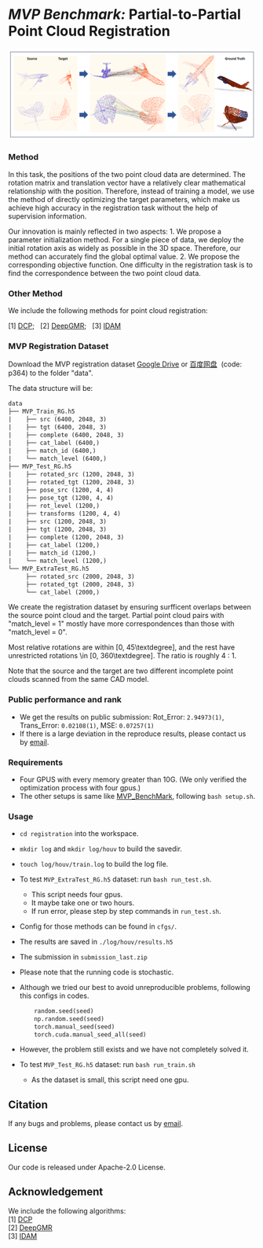 # *MVP Benchmark:* Partial-to-Partial Point Cloud Registration
<p align="center"> 
<img src="images/registration.png">
</p>

### Method
In this task, the positions of the two point cloud data are determined. The rotation matrix and translation vector have a relatively clear mathematical relationship with the position. Therefore, instead of training a model, we use the method of directly optimizing the target parameters, which make us achieve high accuracy in the registration task without the help of supervision information. 

Our innovation is mainly reflected in two aspects: 1. We propose a parameter initialization method. For a single piece of data, we deploy the initial rotation axis as widely as possible in the 3D space. Therefore, our method can accurately find the global optimal value. 2. We propose the corresponding objective function. One difficulty in the registration task is to find the correspondence between the two point cloud data.

### Other Method
We include the following methods for point cloud registration:

[1] [DCP](https://github.com/WangYueFt/dcp);&nbsp;&nbsp; [2] [DeepGMR](https://github.com/wentaoyuan/deepgmr);&nbsp;&nbsp; [3] [IDAM](https://github.com/jiahaowork/idam)


### MVP Registration Dataset
<!-- Download the MVP registration dataset by the following commands:
```
cd data; sh download_data.sh
``` -->
Download the MVP registration dataset [Google Drive](https://drive.google.com/drive/folders/1RlUW0vmmyqxkBTM_ITVguAjxzIS1MFz4) or [百度网盘](https://pan.baidu.com/s/18pli79KSGGsWQ8FPiSW9qg)&nbsp;&nbsp;(code: p364) to the folder "data".

The data structure will be:
```
data
├── MVP_Train_RG.h5
|    ├── src (6400, 2048, 3)
|    ├── tgt (6400, 2048, 3)
|    ├── complete (6400, 2048, 3)
|    ├── cat_label (6400,)
|    ├── match_id (6400,)
|    └── match_level (6400,)
├── MVP_Test_RG.h5
|    ├── rotated_src (1200, 2048, 3)
|    ├── rotated_tgt (1200, 2048, 3)
|    ├── pose_src (1200, 4, 4)
|    ├── pose_tgt (1200, 4, 4)
|    ├── rot_level (1200,)
|    ├── transforms (1200, 4, 4)
|    ├── src (1200, 2048, 3)
|    ├── tgt (1200, 2048, 3)
|    ├── complete (1200, 2048, 3)
|    ├── cat_label (1200,)
|    ├── match_id (1200,)
|    └── match_level (1200,)
└── MVP_ExtraTest_RG.h5
     ├── rotated_src (2000, 2048, 3)
     ├── rotated_tgt (2000, 2048, 3)
     └── cat_label (2000,)
```

We create the registration dataset by ensuring surfficent overlaps between the source point cloud and the target.
Partial point cloud pairs with "match_level = 1" mostly have more correspondences than those with "match_level = 0".

Most relative rotations are within [0, 45\textdegree], and the rest have unrestricted rotations \in [0, 360\textdegree].
The ratio is roughly 4 : 1.

Note that the source and the target are two different incomplete point clouds scanned from the same CAD model.

### Public performance and rank
+ We get the results on public submission: Rot_Error: `2.94973(1)`, Trans_Error: `0.02108(1)`, MSE: `0.07257(1)`
+ If there is a large deviation in the reproduce results, please contact us by [email](1310135753@qq.com).

### Requirements
+ Four GPUS with every memory greater than 10G. (We only verified the optimization process with four gpus.)
+ The other setups is same like [MVP_BenchMark](https://github.com/paul007pl/MVP_Benchmark.git), following `bash setup.sh`.  

### Usage
+ `cd registration` into the workspace.
+ `mkdir log` and `mkdir log/houv` to build the savedir.
+ `touch log/houv/train.log` to build the log file.
+ To test `MVP_ExtraTest_RG.h5` dataset: run `bash run_test.sh`. 
  - This script needs four gpus.
  - It maybe take one or two hours.
  - If run error, please step by step commands in `run_test.sh`.
+ Config for those methods can be found in `cfgs/`.
+ The results are saved in `./log/houv/results.h5`
+ The submission in `submission_last.zip`


+ Please note that the running code is stochastic. 
+ Although we tried our best to avoid unreproducible problems, following this configs in codes.
  ```
      random.seed(seed)
      np.random.seed(seed)
      torch.manual_seed(seed)
      torch.cuda.manual_seed_all(seed)
  ```
+ However, the problem still exists and we have not completely solved it.

+ To test  `MVP_Test_RG.h5` dataset: run `bash run_train.sh`
  - As the dataset is small, this script need one gpu.


## Citation
If any bugs and problems, please contact us by [email](1310135753@qq.com).

## License
Our code is released under Apache-2.0 License.

## Acknowledgement
We include the following algorithms:  
[1] [DCP](https://github.com/WangYueFt/dcp)     
[2] [DeepGMR](https://github.com/wentaoyuan/deepgmr)     
[3] [IDAM](https://github.com/jiahaowork/idam)    
